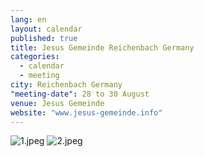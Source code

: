 ```yaml
---
lang: en
layout: calendar
published: true
title: Jesus Gemeinde Reichenbach Germany
categories: 
  - calendar
  - meeting
city: Reichenbach Germany
"meeting-date": 28 to 30 August
venue: Jesus Gemeinde
website: "www.jesus-gemeinde.info"
---
```



![1.jpeg]({{site.baseurl}}/assets/images/1.jpeg)
![2.jpeg]({{site.baseurl}}/assets/images/2.jpeg)
